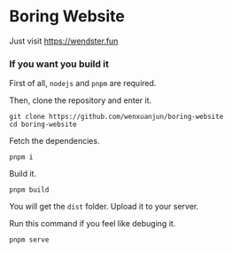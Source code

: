# Boring Website

Just visit <https://wendster.fun>

### If you want you build it

First of all, `nodejs` and `pnpm` are required.

Then, clone the repository and enter it.

```
git clone https://github.com/wenxuanjun/boring-website
cd boring-website
```

Fetch the dependencies.

```
pnpm i
```

Build it.

```
pnpm build
```

You will get the `dist` folder. Upload it to your server.

Run this command if you feel like debuging it.

```
pnpm serve
```
